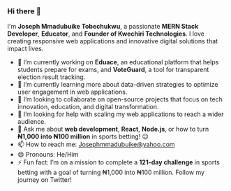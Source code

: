 ### Hi there 👋

I'm **Joseph Mmadubuike Tobechukwu**, a passionate **MERN Stack Developer**, **Educator**, and **Founder of Kwechiri Technologies**. I love creating responsive web applications and innovative digital solutions that impact lives.

- 🔭 I’m currently working on **Eduace**, an educational platform that helps students prepare for exams, and **VoteGuard**, a tool for transparent election result tracking.
- 🌱 I’m currently learning more about data-driven strategies to optimize user engagement in web applications.
- 👯 I’m looking to collaborate on open-source projects that focus on tech innovation, education, and digital transformation.
- 🤔 I’m looking for help with scaling my web applications to reach a wider audience.
- 💬 Ask me about **web development**, **React**, **Node.js**, or how to turn **₦1,000 into ₦100 million** in sports betting! 😉
- 📫 How to reach me: [Josephmmadubuike@yahoo.com](mailto:Josephmmadubuike@yahoo.com)
- 😄 Pronouns: He/Him
- ⚡ Fun fact: I’m on a mission to complete a **121-day challenge** in sports betting with a goal of turning ₦1,000 into ₦100 million. Follow my journey on Twitter!

<!--
**Jmmadubuike/jmmadubuike** is a ✨ _special_ ✨ repository because its `README.md` (this file) appears on your GitHub profile.
-->
